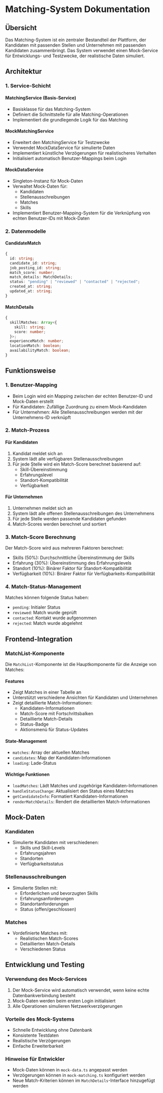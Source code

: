 # Matching-System Dokumentation

## Übersicht
Das Matching-System ist ein zentraler Bestandteil der Plattform, der Kandidaten mit passenden Stellen und Unternehmen mit passenden Kandidaten zusammenbringt. Das System verwendet einen Mock-Service für Entwicklungs- und Testzwecke, der realistische Daten simuliert.

## Architektur

### 1. Service-Schicht

#### MatchingService (Basis-Service)
- Basisklasse für das Matching-System
- Definiert die Schnittstelle für alle Matching-Operationen
- Implementiert die grundlegende Logik für das Matching

#### MockMatchingService
- Erweitert den MatchingService für Testzwecke
- Verwendet MockDataService für simulierte Daten
- Implementiert künstliche Verzögerungen für realistischeres Verhalten
- Initialisiert automatisch Benutzer-Mappings beim Login

#### MockDataService
- Singleton-Instanz für Mock-Daten
- Verwaltet Mock-Daten für:
  - Kandidaten
  - Stellenausschreibungen
  - Matches
  - Skills
- Implementiert Benutzer-Mapping-System für die Verknüpfung von echten Benutzer-IDs mit Mock-Daten

### 2. Datenmodelle

#### CandidateMatch
```typescript
{
  id: string;
  candidate_id: string;
  job_posting_id: string;
  match_score: number;
  match_details: MatchDetails;
  status: "pending" | "reviewed" | "contacted" | "rejected";
  created_at: string;
  updated_at: string;
}
```

#### MatchDetails
```typescript
{
  skillMatches: Array<{
    skill: string;
    score: number;
  }>;
  experienceMatch: number;
  locationMatch: boolean;
  availabilityMatch: boolean;
}
```

## Funktionsweise

### 1. Benutzer-Mapping
- Beim Login wird ein Mapping zwischen der echten Benutzer-ID und Mock-Daten erstellt
- Für Kandidaten: Zufällige Zuordnung zu einem Mock-Kandidaten
- Für Unternehmen: Alle Stellenausschreibungen werden mit der Unternehmens-ID verknüpft

### 2. Match-Prozess

#### Für Kandidaten
1. Kandidat meldet sich an
2. System lädt alle verfügbaren Stellenausschreibungen
3. Für jede Stelle wird ein Match-Score berechnet basierend auf:
   - Skill-Übereinstimmung
   - Erfahrungslevel
   - Standort-Kompatibilität
   - Verfügbarkeit

#### Für Unternehmen
1. Unternehmen meldet sich an
2. System lädt alle offenen Stellenausschreibungen des Unternehmens
3. Für jede Stelle werden passende Kandidaten gefunden
4. Match-Scores werden berechnet und sortiert

### 3. Match-Score Berechnung
Der Match-Score wird aus mehreren Faktoren berechnet:
- Skills (50%): Durchschnittliche Übereinstimmung der Skills
- Erfahrung (30%): Übereinstimmung des Erfahrungslevels
- Standort (10%): Binärer Faktor für Standort-Kompatibilität
- Verfügbarkeit (10%): Binärer Faktor für Verfügbarkeits-Kompatibilität

### 4. Match-Status-Management
Matches können folgende Status haben:
- `pending`: Initialer Status
- `reviewed`: Match wurde geprüft
- `contacted`: Kontakt wurde aufgenommen
- `rejected`: Match wurde abgelehnt

## Frontend-Integration

### MatchList-Komponente
Die `MatchList`-Komponente ist die Hauptkomponente für die Anzeige von Matches:

#### Features
- Zeigt Matches in einer Tabelle an
- Unterstützt verschiedene Ansichten für Kandidaten und Unternehmen
- Zeigt detaillierte Match-Informationen:
  - Kandidaten-Informationen
  - Match-Score mit Fortschrittsbalken
  - Detaillierte Match-Details
  - Status-Badge
  - Aktionsmenü für Status-Updates

#### State-Management
- `matches`: Array der aktuellen Matches
- `candidates`: Map der Kandidaten-Informationen
- `loading`: Lade-Status

#### Wichtige Funktionen
- `loadMatches`: Lädt Matches und zugehörige Kandidaten-Informationen
- `handleStatusChange`: Aktualisiert den Status eines Matches
- `getCandidateInfo`: Formatiert Kandidaten-Informationen
- `renderMatchDetails`: Rendert die detaillierten Match-Informationen

## Mock-Daten

### Kandidaten
- Simulierte Kandidaten mit verschiedenen:
  - Skills und Skill-Levels
  - Erfahrungsjahren
  - Standorten
  - Verfügbarkeitsstatus

### Stellenausschreibungen
- Simulierte Stellen mit:
  - Erforderlichen und bevorzugten Skills
  - Erfahrungsanforderungen
  - Standortanforderungen
  - Status (offen/geschlossen)

### Matches
- Vordefinierte Matches mit:
  - Realistischen Match-Scores
  - Detaillierten Match-Details
  - Verschiedenen Status

## Entwicklung und Testing

### Verwendung des Mock-Services
1. Der Mock-Service wird automatisch verwendet, wenn keine echte Datenbankverbindung besteht
2. Mock-Daten werden beim ersten Login initialisiert
3. Alle Operationen simulieren Netzwerkverzögerungen

### Vorteile des Mock-Systems
- Schnelle Entwicklung ohne Datenbank
- Konsistente Testdaten
- Realistische Verzögerungen
- Einfache Erweiterbarkeit

### Hinweise für Entwickler
- Mock-Daten können in `mock-data.ts` angepasst werden
- Verzögerungen können in `mock-matching.ts` konfiguriert werden
- Neue Match-Kriterien können im `MatchDetails`-Interface hinzugefügt werden 